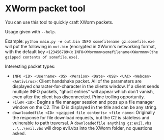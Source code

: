 # XWorm packet tool

You can use this tool to quickly craft XWorm packets.

Usage given with `--help`.

Example: `python main.py -e out.bin INFO somefilename gz:somefile.exe` will put the following in `out.bin` (encrypted in XWorm's networking format, with the default key `<123456789>`): `INFO<XWormmm>somefilename<XWormmm>(the gzipped contents of somefile.exe)`.

Interesting packet types:

- `INFO <ID> <Username> <OS> <Version> <Date> <USB> <UAC> <Webcam> <Antivirus>`: Client handshake packet. All of the parameters are displayed character-for-character in the clients window. If a client sends multiple INFO packets, "ghost entries" will appear which don't vanish, even after the client has disconnected. Prime trolling opportunity.
- `FileM <ID>`: Begins a file manager session and pops up a file manager window on the C2. The ID is displayed in the title and can be any string.
- `downloadedfile <ID> <gzipped file contents> <file name>`: Originally the response for file download requests, but the C2 is stateless and vulnerable to path traversal. A `downloadedfile anything gz:evil.vbs ..\..\evil.vbs` will drop evil.vbs into the XWorm folder, no questions asked.
